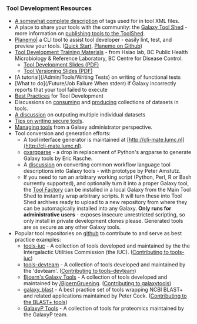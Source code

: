 ### Tool Development Resources

* [A somewhat complete description](/src/Admin/Tools/ToolConfigSyntax/index.md) of tags used for in tool XML files.
* A place to share your tools with the community: the [Galaxy Tool Shed](http://toolshed.g2.bx.psu.edu/) - more information on [publishing tools to the ToolShed](/src/ToolShed/index.md).
* [Planemo|](https://planemo.readthedocs.org/en/latest/) a CLI tool to assist tool developer - easily lint, test, and preview your tools. ([Quick Start](https://planemo.readthedocs.org/en/latest/readme.html#quick-start), [Planemo on Github](https://github.com/galaxyproject/planemo))
* [Tool Development Training Materials](https://github.com/Public-Health-Bioinformatics/galaxy-tool-tutorials) - from Hsiao lab, BC Public Health Microbiology & Reference Laboratory, BC Centre for Disease Control. 
  * [Tool Development Slides (PDF)](https://github.com/Public-Health-Bioinformatics/galaxy-tool-tutorials/blob/master/Galaxy%20Tool%20Development.pdf?raw=true)
  * [Tool Versioning Slides (PDF)](https://github.com/Public-Health-Bioinformatics/galaxy-tool-tutorials/raw/76e1511413202122fbb3a758510744442b2726b7/Galaxy%20Tool%20Versioning.pdf)
* [A tutorial](/Admin/Tools/Writing Tests) on writing of functional tests
* [What to do](/Future/Job Failure When stderr) if Galaxy incorrectly reports that your tool failed to execute
* [Best Practices](https://galaxy-iuc-standards.readthedocs.org/) for Tool Development
* Discussions on [consuming](http://bit.ly/gcc2014workflows) and [producing](https://bitbucket.org/galaxy/galaxy-central/pull-request/634/allow-tools-to-explicitly-produce-dataset) collections of datasets in tools. 
* [A discussion](/src/Admin/Tools/MultipleOutputFiles/index.md) on outputing multiple individual datasets
* [Tips on writing secure tools](/src/Develop/SecurityToolTips/index.md).
* [Managing tools](/src/Admin/Tools/index.md) from a Galaxy administrator perspective.
* Tool conversion and generation efforts:
  * A tool interface generator is maintained at [http://cli-mate.lumc.nl](http://cli-mate.lumc.nl). 
  * [gxargparse](https://github.com/erasche/gxargparse) - a drop in replacement of Python's argparse to generate Galaxy tools by Eric Rasche.
  * A [discussion](https://groups.google.com/forum/#!searchin/common-workflow-language/galaxy/common-workflow-language/xa7HeDfIhw4/oAfg2Dk7ZHMJ) on converting common workflow language tool descriptions into Galaxy tools - with prototype by Peter Amstutz.
  * If you need to run an arbitrary working script (Python, Perl, R or Bash currently supported), and optionally turn it into a proper Galaxy tool, the [Tool Factory](https://bitbucket.org/fubar/galaxytoolfactory) can be installed in a local Galaxy from the Main Tool Shed to instantly wrap arbitrary scripts. It will turn these into Tool Shed archives ready to upload to a new repository from where they can be automagically installed into any Galaxy. **Only runs for administrative users** - exposes insecure unrestricted scripting, so only install in private development clones please. Generated tools are as secure as any other Galaxy tools.
* Popular tool repositories on [github](https://github.com/) to contribute to and serve as best practice examples: 
  * [tools-iuc](https://github.com/galaxyproject/tools-iuc) - A collection of tools developed and maintained by the the Intergalactic Utilities Commission (the IUC). ([Contributing to tools-iuc](https://github.com/galaxyproject/tools-devteam/blob/master/CONTRIBUTING.md))
  * [tools-devteam](https://github.com/galaxyproject/tools-devteam) - A collection of tools developed and maintained by the 'devteam'. ([Contributing to tools-devteam](https://github.com/galaxyproject/tools-devteam/blob/master/CONTRIBUTING.md))
  * [Bjoern's Galaxy Tools](https://github.com/bgruening/galaxytools) - A collection of tools developed and maintained by [/BjoernGruening](/src/BjoernGruening/index.md). ([Contributing to galaxytools](https://github.com/bgruening/galaxytools/blob/master/CONTRIBUTING.md))
  * [galaxy_blast](https://github.com/peterjc/galaxy_blast) - A best practice set of tools wrapping NCBI BLAST+ and related applications maintained by Peter Cock. ([Contributing to the BLAST+ tools](https://github.com/peterjc/galaxy_blast/blob/master/CONTRIBUTING.md))
  * [GalaxyP Tools](https://github.com/galaxyproteomics/tools-galaxyp) - A collection of tools for proteomics maintained by the GalaxyP team.
